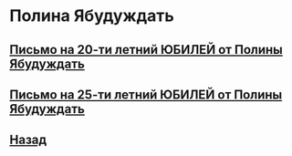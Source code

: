 # Полина Ябудуждать

## [Письмо на 20-ти летний ЮБИЛЕЙ от Полины Ябудуждать](20.md)
## [Письмо на 25-ти летний ЮБИЛЕЙ от Полины Ябудуждать](25.md)
## [Назад](/)
